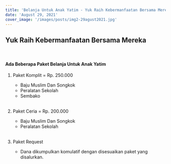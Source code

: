 ```yaml
---
title: 'Belanja Untuk Anak Yatim - Yuk Raih Kebermanfaatan Bersama Mereka'
date: 'August 29, 2021'
cover_image: '/images/posts/img2-29agust2021.jpg'
---
```


## Yuk Raih Kebermanfaatan Bersama Mereka

<br />

#### Ada Beberapa Paket Belanja Untuk Anak Yatim
 1. Paket Komplit = Rp. 250.000
    - Baju Muslim Dan Songkok
    - Peralatan Sekolah
    - Sembako
   <br /><br />

 2. Paket Ceria = Rp. 200.000
    - Baju Muslim Dan Songkok
    - Peralatan Sekolah
   <br /><br />

 3. Paket Request 
    - Dana dikumpulkan komulatif dengan disesuaikan paket yang disalurkan. 

